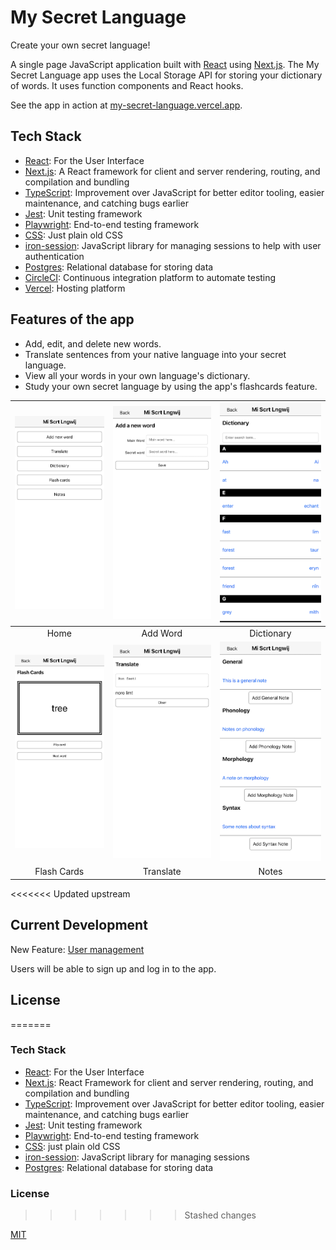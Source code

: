 # My Secret Language

Create your own secret language!

A single page JavaScript application built with [React](https://reactjs.org) using [Next.js](https://nextjs.org/). The My Secret Language app uses the Local Storage API for storing your dictionary of words. It uses function components and React hooks.

See the app in action at [my-secret-language.vercel.app](https://my-secret-language.vercel.app/).

## Tech Stack

- [React](https://reactjs.org/): For the User Interface
- [Next.js](https://nextjs.org): A React framework for client and server rendering, routing, and compilation and bundling
- [TypeScript](https://www.typescriptlang.org/): Improvement over JavaScript for better editor tooling, easier maintenance, and catching bugs earlier
- [Jest](https://jestjs.io/): Unit testing framework
- [Playwright](https://playwright.dev/): End-to-end testing framework
- [CSS](https://developer.mozilla.org/en-US/docs/Learn/CSS/First_steps/What_is_CSS): Just plain old CSS
- [iron-session](https://github.com/vvo/iron-session): JavaScript library for managing sessions to help with user authentication
- [Postgres](https://www.postgresql.org/): Relational database for storing data
- [CircleCI](https://circleci.com/): Continuous integration platform to automate testing
- [Vercel](https://vercel.com/): Hosting platform

## Features of the app

- Add, edit, and delete new words.
- Translate sentences from your native language into your secret language.
- View all your words in your own language's dictionary.
- Study your own secret language by using the app's flashcards feature.

|    ![App Home](docs/screenshots/home.png)     | ![App Home](docs/screenshots/add-word.png)  | ![App Home](docs/screenshots/dictionary.png) |
| :-------------------------------------------: | :-----------------------------------------: | :------------------------------------------: |
|                     Home                      |                  Add Word                   |                  Dictionary                  |
| ![App Home](docs/screenshots/flash-cards.png) | ![App Home](docs/screenshots/translate.png) |   ![App Home](docs/screenshots/notes.png)    |
|                  Flash Cards                  |                  Translate                  |                    Notes                     |

<<<<<<< Updated upstream

## Current Development

New Feature: [User management](https://github.com/dmatthew/my-secret-language/pull/13)

Users will be able to sign up and log in to the app.

## License

=======

### Tech Stack

- [React](https://reactjs.org/): For the User Interface
- [Next.js](https://nextjs.org): React Framework for client and server rendering, routing, and compilation and bundling
- [TypeScript](https://www.typescriptlang.org/): Improvement over JavaScript for better editor tooling, easier maintenance, and catching bugs earlier
- [Jest](https://jestjs.io/): Unit testing framework
- [Playwright](https://playwright.dev/): End-to-end testing framework
- [CSS](https://developer.mozilla.org/en-US/docs/Learn/CSS/First_steps/What_is_CSS): just plain old CSS
- [iron-session](https://github.com/vvo/iron-session): JavaScript library for managing sessions
- [Postgres](https://www.postgresql.org/): Relational database for storing data

### License

> > > > > > > Stashed changes

[MIT](/LICENSE)
